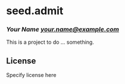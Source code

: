 # seed.admit
### _Your Name <your.name@example.com>_

This is a project to do ... something.

## License

Specify license here

